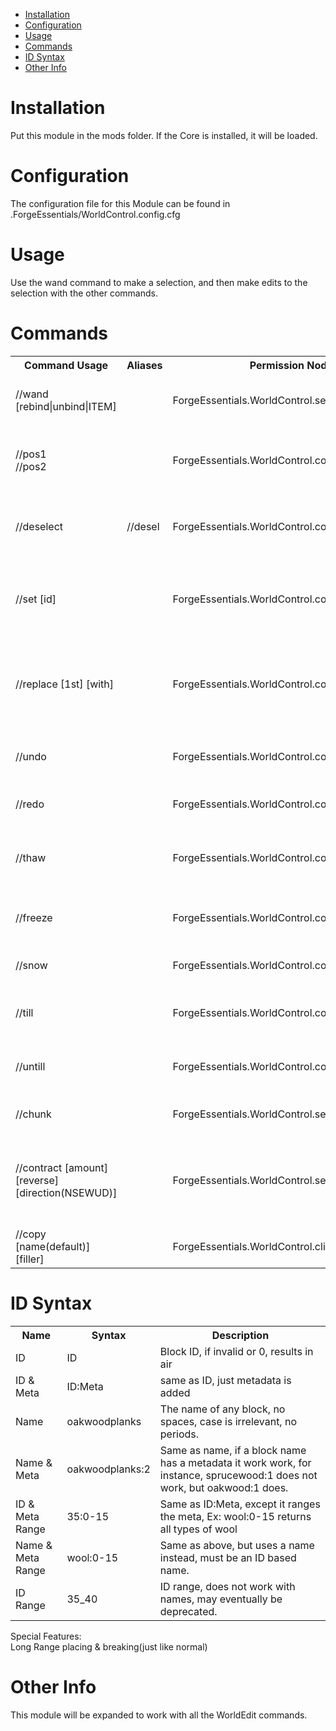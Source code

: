 * [Installation](#install)
* [Configuration](#config)
* [Usage](#use)
* [Commands](#command)
* [ID Syntax](#idsyntax)
* [Other Info](#other)

# Installation <a name="install"></a>
Put this module in the mods folder. If the Core is installed, it will be loaded.

# Configuration <a name="config"></a>
The configuration file for this Module can be found in .ForgeEssentials/WorldControl.config.cfg

# Usage <a name="use"></a>
Use the wand command to make a selection, and then make edits to the selection with the other commands.

# Commands <a name="command"></a>
<table>
	<tr>
		<th>Command Usage</th>
		<th>Aliases</th>
		<th>Permission Node</th>
		<th>Description</th>
	</tr>
	<tr>
		<td>//wand [rebind|unbind|ITEM]</td>
		<td></td>
		<td>ForgeEssentials.WorldControl.selection</td>
		<td>Allows a player to bind the wand</td>
	</tr>
	<tr>
		<td>//pos1<br/>//pos2</td>
		<td></td>
		<td>ForgeEssentials.WorldControl.commands.pos</td>
		<td>Allows a player to select points by looking or coords</td>
	</tr>
	<tr>
		<td>//deselect</td>
		<td>//desel</td>
		<td>ForgeEssentials.WorldControl.commands.deselect</td>
		<td>Allows a player to deselect the current selection</td>
	</tr>
	<tr>
		<td>//set [id]</td>
		<td></td>
		<td>ForgeEssentials.WorldControl.commands.set</td>
		<td>Allows a player to set their selection to a given block</td>
	</tr>
	<tr>
		<td>//replace [1st] [with]</td>
		<td></td>
		<td>ForgeEssentials.WorldControl.commands.set</td>
		<td>Replaces all instances of the 1st block in the selection with the second</td>
	</tr>
	<tr>
		<td>//undo</td>
		<td></td>
		<td>ForgeEssentials.WorldControl.commands.undo</td>
		<td>Undoes the last WorldControl action</td>
	</tr>
	<tr>
		<td>//redo</td>
		<td></td>
		<td>ForgeEssentials.WorldControl.commands.redo</td>
		<td>Redoes the last undone action</td>
	</tr>
	<tr>
		<td>//thaw</td>
		<td></td>
		<td>ForgeEssentials.WorldControl.commands.thaw</td>
		<td>thaws the selection area. Melts all ice and snow.</td>
	</tr>
	<tr>
		<td>//freeze</td>
		<td></td>
		<td>ForgeEssentials.WorldControl.commands.freeze</td>
		<td>Turns all the water in the selection into ice</td>
	</tr>
	<tr>
		<td>//snow</td>
		<td></td>
		<td>ForgeEssentials.WorldControl.commands.snow</td>
		<td>Puts a layer of snow over the selection</td>
	</tr>
	<tr>
		<td>//till</td>
		<td></td>
		<td>ForgeEssentials.WorldControl.commands.till</td>
		<td>Turns all dirt in the selection into farmland</td>
	</tr>
	<tr>
		<td>//untill</td>
		<td></td>
		<td>ForgeEssentials.WorldControl.commands.untill</td>
		<td>Turns all farmland in the selection to dirt</td>
	</tr>
	<tr>
		<td>//chunk</td>
		<td></td>
		<td>ForgeEssentials.WorldControl.selection</td>
		<td>Selects the chunk the players is in</td>
	</tr>
	<tr>
		<td>//contract [amount] [reverse] [direction(NSEWUD)]</td>
		<td></td>
		<td>ForgeEssentials.WorldControl.selection</td>
		<td>Contracts the selection with the choosen amount in the choosen direction</td>
	</tr>
	<tr>
		<td>//copy [name(default)] [filler]</td>
		<td></td>
		<td>ForgeEssentials.WorldControl.clipboard</td>
		<td>Copies selection to clipboard</td>
	</tr>
</table>

# ID Syntax <a name="idsyntax"></a>
<table>
<tr>
<th>Name</th>
<th>Syntax</th>
<th>Description</th>
</tr>
<tr>
<td>ID</td>
<td>ID</td>
<td>Block ID, if invalid or 0, results in air</td>
</tr>
<tr>
<td>ID & Meta</td>
<td>ID:Meta</td>
<td>same as ID, just metadata is added</td>
</tr>
<tr>
<td>Name</td>
<td>oakwoodplanks</td>
<td>The name of any block, no spaces, case is irrelevant, no periods.</td>
</tr>
<tr>
<td>Name & Meta</td>
<td>oakwoodplanks:2</td>
<td>Same as name, if a block name has a metadata it work work, for instance, sprucewood:1 does not work, but oakwood:1 does.</td>
</tr>
<tr>
<td>ID & Meta Range</td>
<td>35:0-15</td>
<td>Same as ID:Meta, except it ranges the meta, Ex: wool:0-15 returns all types of wool</td>
</tr>
<tr>
<td>Name & Meta Range</td>
<td>wool:0-15</td>
<td>Same as above, but uses a name instead, must be an ID based name.</td>
</tr>
<tr>
<td>ID Range</td>
<td>35_40</td>
<td>ID range, does not work with names, may eventually be deprecated.</td>
</tr>
</table>

Special Features: <br>
Long Range placing & breaking(just like normal)

# Other Info <a name="other"></a>
This module will be expanded to work with all the WorldEdit commands.